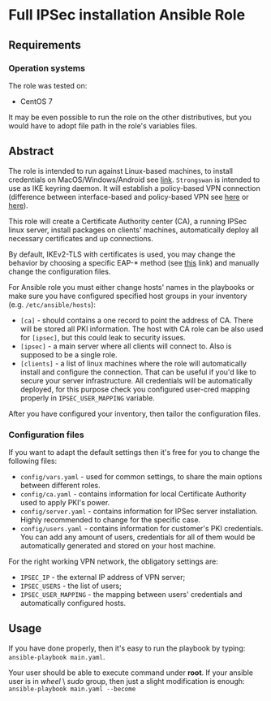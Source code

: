 # Full IPSec installation Ansible Role

## Requirements

### Operation systems
The role was tested on:
- CentOS 7

It may be even possible to run the role on the other distributives, but you would have to adopt file path in the role's variables files.


## Abstract

The role is intended to run against Linux-based machines, to install credentials on MacOS/Windows/Android see [link](https://www.strongswan.org/docs/dfn_berlin_2011.pdf). `Strongswan` is intended to use as IKE keyring daemon. It will establish a policy-based VPN connection (difference between interface-based and policy-based VPN see [here](http://www.internet-computer-security.com/VPN-Guide/Policy-based-vs-Route-based-VPN.html) or [here](https://www.juniper.net/documentation/en_US/release-independent/nce/topics/concept/policy-based-route-based-vpn-comparing.html)).

This role will create a Certificate Authority center (CA), a running IPSec linux server, install packages on clients' machines, automatically deploy all necessary certificates and up connections.

By default, IKEv2-TLS with certificates is used, you may change the behavior by choosing a specific EAP-* method (see [this](https://wiki.strongswan.org/projects/strongswan/wiki/IKEv2Examples) link) and manually change the configuration files.

For Ansible role you must either change hosts' names in the playbooks or make sure you have configured specified host groups in your inventory (e.g. `/etc/ansible/hosts`):

- `[ca]` - should contains a one record to point the address of CA. There will be stored all PKI information. The host with CA role can be also used for `[ipsec]`, but this could leak to security issues.
- `[ipsec]` - a main server where all clients will connect to. Also is supposed to be a single role.
- `[clients]` - a list of linux machines where the role will automatically install and configure the connection. That can be useful if you'd like to secure your server infrastructure. All credentials will be automatically deployed, for this purpose check you configured user-cred mapping properly in `IPSEC_USER_MAPPING` variable.

After you have configured your inventory, then tailor the configuration files.

### Configuration files
If you want to adapt the default settings then it's free for you to change the following files:

- `config/vars.yaml` - used for common settings, to share the main options between different roles.
- `config/ca.yaml` - contains information for local Certificate Authority used to apply PKI's power.
- `config/server.yaml` - contains information for IPSec server installation. Highly recommended to change for the specific case.
- `config/users.yaml` -  contains information for customer's PKI credentials. You can add any amount of users, credentials for all of them would be automatically generated and stored on your host machine.


For the right working VPN network, the obligatory settings are:
- `IPSEC_IP` - the external IP address of VPN server;
- `IPSEC_USERS` - the list of users;
- `IPSEC_USER_MAPPING` - the mapping between users' credentials and automatically configured hosts.


## Usage

If you have done properly, then it's easy to run the playbook by typing:
`ansible-playbook main.yaml`.

Your user should be able to execute command under **root**. If your ansible user is in *wheel* \ *sudo* group, then just a slight modification is enough:
`ansible-playbook main.yaml --become`
